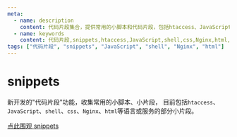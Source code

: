 ```yaml
---
meta:
  - name: description
    content: 代码片段集合，提供常用的小脚本和代码片段，包括htaccess、JavaScript、shell、css、Nginx、html等多种语言和服务
  - name: keywords
    content: 代码片段,snippets,htaccess,JavaScript,shell,css,Nginx,html,小脚本
tags: ["代码片段", "snippets", "JavaScript", "shell", "Nginx", "html"]
---
```





# snippets

新开发的"代码片段"功能，收集常用的小脚本、小片段，
目前包括`htaccess`、`JavaScript`、`shell`、`css`、`Nginx`、`html`等语言或服务的部分小片段。

[点此围观 snippets](https://snippets.z.wiki/)

<ImgView title="代码片段" url="https://7.z.wiki/images/20220420/97c1d6d262d14e46b8b6a36f33e01c8e.png" />
